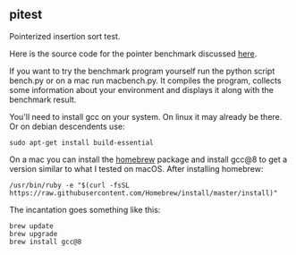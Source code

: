 ## pitest
Pointerized insertion sort test.

Here is the source code for the pointer benchmark discussed [here](https://zyenz.blogspot.com/2019/02/where-have-all-pointers-gone.html).

If you want to try the benchmark program yourself run the python script bench.py or on a mac run macbench.py. It compiles the program, collects some information about your environment and displays it along with the benchmark result.

You'll need to install gcc on your system. On linux it may already be there. Or on debian descendents use:

    sudo apt-get install build-essential
    
On a mac you can install the [homebrew](https://brew.sh/) package and install gcc@8 to get a version similar to what I tested on macOS. After installing homebrew:

    /usr/bin/ruby -e "$(curl -fsSL https://raw.githubusercontent.com/Homebrew/install/master/install)"

The incantation goes something like this:

    brew update
    brew upgrade
    brew install gcc@8


